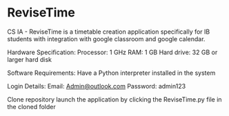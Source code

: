 # ReviseTime
CS IA - ReviseTime is a timetable creation application specifically for IB students with integration with google classroom and google calendar.

Hardware Specification:
Processor: 1 GHz
RAM: 1 GB
Hard drive: 32 GB or larger hard disk

Software Requirements:
Have a Python interpreter installed in the system

Login Details:
Email: Admin@outlook.com
Password: admin123

Clone repository
launch the application by clicking the ReviseTime.py file in the cloned folder
